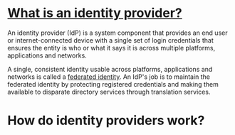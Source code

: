 # [What is an identity provider?](https://www.techtarget.com/searchsecurity/definition/identity-provider)
An identity provider (IdP) is a system component that provides an end user or internet-connected device with a single set of login credentials that ensures the entity is who or what it says it is across multiple platforms, applications and networks.

A single, consistent identity usable across platforms, applications and networks is called a [federated identity](https://www.techtarget.com/searchsecurity/definition/federated-identity-management). An IdP's job is to maintain the federated identity by protecting registered credentials and making them available to disparate directory services through translation services.
# How do identity providers work?
